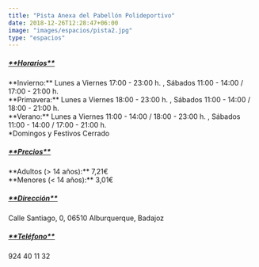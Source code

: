 ```yaml
---
title: "Pista Anexa del Pabellón Polideportivo"
date: 2018-12-26T12:28:47+06:00
image: "images/espacios/pista2.jpg"
type: "espacios"
---
```



<h5><u>**Horarios**</u></h5>
**Invierno:** Lunes a Viernes 17:00 - 23:00 h. , Sábados 11:00 - 14:00 / 17:00 - 21:00 h.
<br>
**Primavera:** Lunes a Viernes 18:00 - 23:00 h. , Sábados 11:00 - 14:00 / 18:00 - 21:00 h.
<br>
**Verano:** Lunes a Viernes 11:00 - 14:00 / 18:00 - 23:00 h. , Sábados 11:00 - 14:00 / 17:00 - 21:00 h.
<br>
*Domingos y Festivos Cerrado
<br>
<h5><u>**Precios**</u></h5>
**Adultos (> 14 años):** 7,21€
<br>
**Menores (< 14 años):** 3,01€
<br>
<h5><u>**Dirección**</u></h5> Calle Santiago, 0, 06510 Alburquerque, Badajoz
<br>
<h5><u>**Teléfono**</u></h5> 924 40 11 32
<br>
